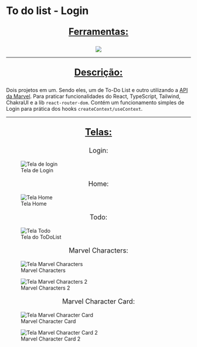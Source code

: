 # To do list - Login

<div align=center>
  <p style='font-size: 25px; text-decoration: underline; font-weight: bold'>Ferramentas:</p>
  <a href="https://github.com/Joao-Vtr-Oliveira/todo-list-login">
    <img src="https://skillicons.dev/icons?i=ts,react,tailwind" />
  </a>
</div>

---

<p align="center" style='font-size: 25px; text-decoration: underline; font-weight: bold'>Descrição:</p>

Dois projetos em um. Sendo eles, um de To-Do List e outro utilizando a [API da Marvel](https://developer.marvel.com/). Para praticar funcionalidades do React, TypeScript, Tailwind, ChakraUI e a lib `react-router-dom`. Contém um funcionamento simples de Login para prática dos hooks `createContext/useContext`.



---

<p align="center" style='font-size: 25px; text-decoration: underline; font-weight: bold'>Telas:</p>


<p align="center" style='font-size: 18px; text-decoration: font-weight: bold'>Login:</p>

<figure>
  <img src='https://github.com/Joao-Vtr-Oliveira/todo-list-login/assets/114768964/c0fc758b-dda7-479a-9134-2602f0a202a7' alt='Tela de login'>
  <figcaption>Tela de Login</figcaption>
</figure>

<p align="center" style='font-size: 18px; text-decoration: font-weight: bold'>Home:</p>

<figure>
  <img src='https://github.com/Joao-Vtr-Oliveira/todo-list-login/assets/114768964/f5840b9b-b8b7-43d3-a6f8-acd4cd6204cd' alt='Tela Home'>
  <figcaption>Tela Home</figcaption>
</figure>


<p align="center" style='font-size: 18px; text-decoration: font-weight: bold'>Todo:</p>

<figure>
  <img src='https://github.com/Joao-Vtr-Oliveira/todo-list-login/assets/114768964/b71936ca-04e4-4f15-8316-4dae6f78fbc3' alt='Tela Todo'>
  <figcaption>Tela do ToDoList</figcaption>
</figure>


<p align="center" style='font-size: 18px; text-decoration: font-weight: bold'>Marvel Characters:</p>

<figure>
  <img src='https://github.com/Joao-Vtr-Oliveira/todo-list-login/assets/114768964/4fb59733-8660-4f50-b05f-d41716017902' alt='Tela Marvel Characters'>
  <figcaption>Marvel Characters</figcaption>
</figure>
<figure>
  <img src='https://github.com/Joao-Vtr-Oliveira/todo-list-login/assets/114768964/087e2a9e-1098-4639-830e-e82f71f6a898' alt='Tela Marvel Characters 2'>
  <figcaption>Marvel Characters 2</figcaption>
</figure>


<p align="center" style='font-size: 18px; text-decoration: font-weight: bold'>Marvel Character Card:</p>

<figure>
  <img src='https://github.com/Joao-Vtr-Oliveira/todo-list-login/assets/114768964/b88958dc-dcd0-4a37-87d2-071781a44ca9' alt='Tela Marvel Character Card'>
  <figcaption>Marvel Character Card</figcaption>
</figure>
<figure>
  <img src='https://github.com/Joao-Vtr-Oliveira/todo-list-login/assets/114768964/4c2f4c94-7f96-4a42-bfbb-4adcb141926a' alt='Tela Marvel Character Card 2'>
  <figcaption>Marvel Character Card 2</figcaption>
</figure>

